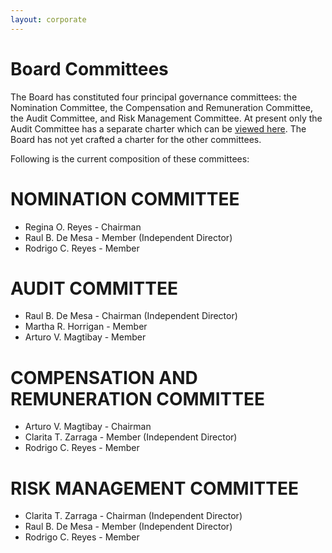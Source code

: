```yaml
---
layout: corporate
---
```


Board Committees
====

The Board has constituted four principal governance committees:  the Nomination Committee, the Compensation and Remuneration Committee, the Audit Committee, and Risk Management Committee.  At present only the Audit Committee has a separate charter which can be <a href="https://drive.google.com/file/d/0B19lvllezMF1RmVweWhpY280VTQ/view?usp=sharing" target="_new">viewed here</a>.  The Board has not yet crafted a charter for the other committees.

Following is the current composition of these committees:

NOMINATION COMMITTEE
====
- Regina O. Reyes			-  Chairman
- Raul B. De Mesa 		-  Member (Independent Director)
- Rodrigo C. Reyes				-  Member


AUDIT COMMITTEE
===========
- Raul B. De Mesa			-  Chairman (Independent Director)
- Martha R. Horrigan		-  Member
- Arturo V. Magtibay		-  Member


COMPENSATION AND REMUNERATION COMMITTEE
====
- Arturo V. Magtibay			-  Chairman
- Clarita T. Zarraga			-  Member (Independent Director)
- Rodrigo C. Reyes				-  Member


RISK MANAGEMENT COMMITTEE
====
- Clarita T. Zarraga			-  Chairman (Independent Director)
- Raul B. De Mesa			-  Member (Independent Director)
- Rodrigo C. Reyes				-  Member
